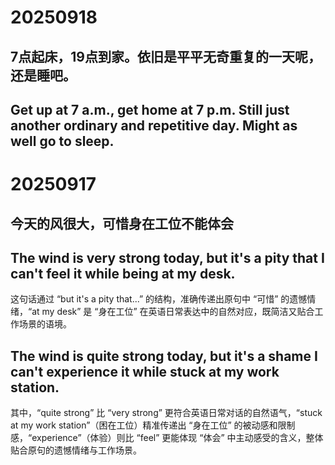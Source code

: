 # 20250918
## 7点起床，19点到家。依旧是平平无奇重复的一天呢，还是睡吧。
## Get up at 7 a.m., get home at 7 p.m. Still just another ordinary and repetitive day. Might as well go to sleep.

# 20250917
## 今天的风很大，可惜身在工位不能体会

## The wind is very strong today, but it's a pity that I can't feel it while being at my desk.

这句话通过 “but it's a pity that...” 的结构，准确传递出原句中 “可惜” 的遗憾情绪，“at my desk” 是 “身在工位” 在英语日常表达中的自然对应，既简洁又贴合工作场景的语境。

## The wind is quite strong today, but it's a shame I can't experience it while stuck at my work station.
其中，“quite strong” 比 “very strong” 更符合英语日常对话的自然语气，“stuck at my work station”（困在工位）精准传递出 “身在工位” 的被动感和限制感，“experience”（体验）则比 “feel” 更能体现 “体会” 中主动感受的含义，整体贴合原句的遗憾情绪与工作场景。
